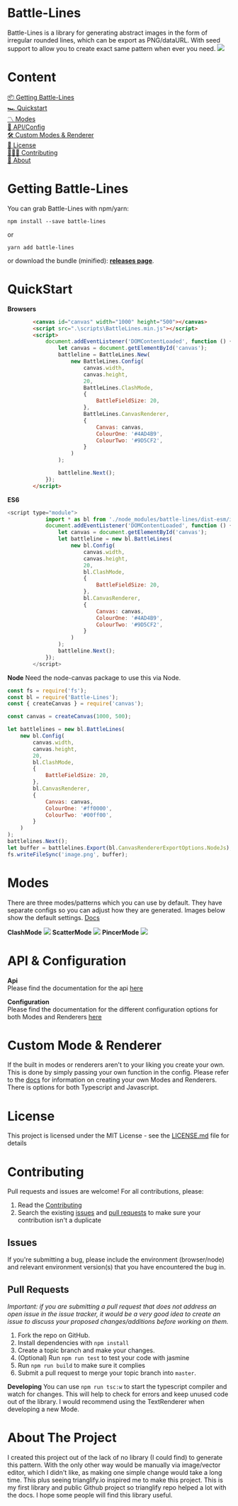 # Battle-Lines
Battle-Lines is a library for generating abstract images in the form of irregular rounded lines, which can be export as PNG/dataURL. With seed support to allow you to create exact same pattern when ever you need.
![](https://i.imgur.com/SMXPDnh.png)

# Content
[📦 Getting Battle-Lines](#getting-battle-lines)  
[🏎 Quickstart](#quickstart)  
[〽️ Modes](#modes)  
[🧰 API/Config](#api--configuration)  
[🛠 Custom Modes & Renderer](#custom-mode--renderer)  
[🧾 License](#license)  
[👨🏼‍💻 Contributing](#contributing)  
[💬 About](#about-the-project)  


# Getting Battle-Lines
You can grab Battle-Lines with npm/yarn:
```
npm install --save battle-lines
```
or
```
yarn add battle-lines
```

or download the bundle (minified):
 [**releases page**](https://github.com/KieranFleckney/Battle-Lines/releases).
 
# QuickStart
**Browsers**
```html
        <canvas id="canvas" width="1000" height="500"></canvas>
        <script src=".\scripts\BattleLines.min.js"></script>
        <script>
            document.addEventListener('DOMContentLoaded', function () {
                let canvas = document.getElementById('canvas');
                battleline = BattleLines.New(
                    new BattleLines.Config(
                        canvas.width,
                        canvas.height,
                        20,
                        BattleLines.ClashMode,
                        {
                            BattleFieldSize: 20,
                        },
                        BattleLines.CanvasRenderer,
                        {
                            Canvas: canvas,
                            ColourOne: '#4AD4B9',
                            ColourTwo: '#9D5CF2',
                        }
                    )
                );

                battleline.Next();
            });
        </script>
```

**ES6**
```js
<script type="module">
            import * as bl from './node_modules/battle-lines/dist-esm/index.js';
            document.addEventListener('DOMContentLoaded', function () {
                let canvas = document.getElementById('canvas');
                let battleline = new bl.BattleLines(
                    new bl.Config(
                        canvas.width,
                        canvas.height,
                        20,
                        bl.ClashMode,
                        {
                            BattleFieldSize: 20,
                        },
                        bl.CanvasRenderer,
                        {
                            Canvas: canvas,
                            ColourOne: '#4AD4B9',
                            ColourTwo: '#9D5CF2',
                        }
                    )
                );
                battleline.Next();
            });
        </script>
```

**Node**
Need the node-canvas package to use this via Node.
```js
const fs = require('fs');
const bl = require('Battle-Lines');
const { createCanvas } = require('canvas');

const canvas = createCanvas(1000, 500);

let battlelines = new bl.BattleLines(
    new bl.Config(
        canvas.width,
        canvas.height,
        20,
        bl.ClashMode,
        {
            BattleFieldSize: 20,
        },
        bl.CanvasRenderer,
        {
            Canvas: canvas,
            ColourOne: '#ff0000',
            ColourTwo: '#00ff00',
        }
    )
);
battlelines.Next();
let buffer = battlelines.Export(bl.CanvasRendererExportOptions.NodeJs);
fs.writeFileSync('image.png', buffer);
```
# Modes
There are three modes/patterns which you can use by default. They have separate configs so you can adjust how they are generated. Images below show the default settings. [Docs](https://github.com/KieranFleckney/Battle-Lines/wiki)

**ClashMode**
![](https://i.imgur.com/SMXPDnh.png)
**ScatterMode**
![](https://i.imgur.com/2JabjFn.png)
**PincerMode**
![](https://i.imgur.com/5GqC7LY.png)
# API & Configuration
**Api**  
Please find the documentation for the api [here](https://github.com/KieranFleckney/Battle-Lines/wiki/API)

**Configuration**  
Please find the documentation for the different configuration options for both Modes and Renderers [here](https://github.com/KieranFleckney/Battle-Lines/wiki/Config)
# Custom Mode & Renderer
If the built in modes or renderers aren't to your liking you create your own. This is done by simply passing your own function in the config.  Please refer to the [docs](https://github.com/KieranFleckney/Battle-Lines/wiki) for information on creating your own Modes and Renderers. There is options for both Typescript and Javascript.
# License
This project is licensed under the MIT License - see the [LICENSE.md](https://github.com/KieranFleckney/Battle-Lines/blob/master/LICENSE) file for details

# Contributing
Pull requests and issues are welcome! For all contributions, please:

1. Read the [Contributing](https://github.com/KieranFleckney/Battle-Lines/blob/master/CONTRIBUTING.md)
2. Search the existing [issues](https://github.com/KieranFleckney/Battle-Lines/issues) and [pull requests](https://github.com/KieranFleckney/Battle-Lines/pulls) to make sure your contribution isn't a duplicate

## Issues

If you're submitting a bug, please include the environment (browser/node) and relevant environment version(s) that you have encountered the bug in.

## Pull Requests

*Important: if you are submitting a pull request that does not address an open issue in the issue tracker, it would be a very good idea to create an issue to discuss your proposed changes/additions before working on them.*

1. Fork the repo on GitHub.
2. Install dependencies with `npm install`
3. Create a topic branch and make your changes.
4. (Optional) Run `npm run test` to test your code with jasmine
5. Run `npm run build` to make sure it complies
6. Submit a pull request to merge your topic branch into `master`.

**Developing**
You can use `npm run tsc:w` to start the typescript compiler and watch for changes. This will help to check for errors and keep unused code out of the library. I would recommend using the TextRenderer when developing a new Mode.

# About The Project
I created this project out of the lack of no library (I could find) to generate this pattern. With the only other way would be manually via image/vector editor, which I didn't like, as making one simple change would take a long time. This plus seeing trianglify.io inspired me to make this project. This is my first library and public Github project so trianglify repo helped a lot with the docs. I hope some people will find this library useful.
